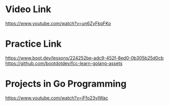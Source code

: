 # Video Link
https://www.youtube.com/watch?v=un6ZyFkqFKo

# Practice Link
https://www.boot.dev/lessons/224252be-adc9-452f-8ed0-0b305b25d0cb
https://github.com/bootdotdev/fcc-learn-golang-assets

# Projects in Go Programming 
https://www.youtube.com/watch?v=jFfo23yIWac
